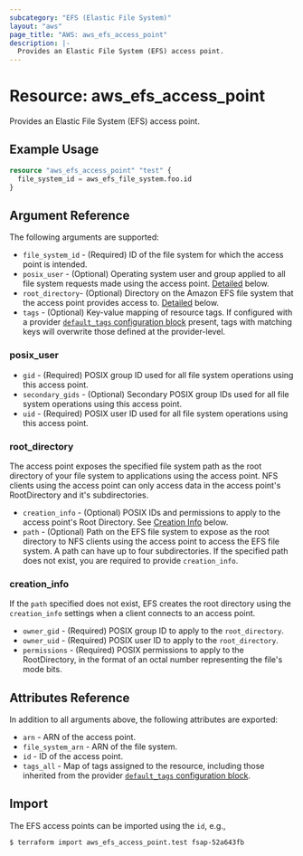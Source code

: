 ```yaml
---
subcategory: "EFS (Elastic File System)"
layout: "aws"
page_title: "AWS: aws_efs_access_point"
description: |-
  Provides an Elastic File System (EFS) access point.
---
```


# Resource: aws_efs_access_point

Provides an Elastic File System (EFS) access point.

## Example Usage

```terraform
resource "aws_efs_access_point" "test" {
  file_system_id = aws_efs_file_system.foo.id
}
```

## Argument Reference

The following arguments are supported:

* `file_system_id` - (Required) ID of the file system for which the access point is intended.
* `posix_user` - (Optional) Operating system user and group applied to all file system requests made using the access point. [Detailed](#posix_user) below.
* `root_directory`- (Optional) Directory on the Amazon EFS file system that the access point provides access to. [Detailed](#root_directory) below.
* `tags` - (Optional) Key-value mapping of resource tags. If configured with a provider [`default_tags` configuration block](https://www.terraform.io/docs/providers/aws/index.html#default_tags-configuration-block) present, tags with matching keys will overwrite those defined at the provider-level.

### posix_user

* `gid` - (Required) POSIX group ID used for all file system operations using this access point.
* `secondary_gids` - (Optional) Secondary POSIX group IDs used for all file system operations using this access point.
* `uid` - (Required) POSIX user ID used for all file system operations using this access point.

### root_directory

The access point exposes the specified file system path as the root directory of your file system to applications using the access point. NFS clients using the access point can only access data in the access point's RootDirectory and it's subdirectories.

* `creation_info` - (Optional) POSIX IDs and permissions to apply to the access point's Root Directory. See [Creation Info](#creation_info) below.
* `path` - (Optional) Path on the EFS file system to expose as the root directory to NFS clients using the access point to access the EFS file system. A path can have up to four subdirectories. If the specified path does not exist, you are required to provide `creation_info`.

### creation_info

If the `path` specified does not exist, EFS creates the root directory using the `creation_info` settings when a client connects to an access point.

* `owner_gid` - (Required) POSIX group ID to apply to the `root_directory`.
* `owner_uid` - (Required) POSIX user ID to apply to the `root_directory`.
* `permissions` - (Required) POSIX permissions to apply to the RootDirectory, in the format of an octal number representing the file's mode bits.

## Attributes Reference

In addition to all arguments above, the following attributes are exported:

* `arn` - ARN of the access point.
* `file_system_arn` - ARN of the file system.
* `id` - ID of the access point.
* `tags_all` - Map of tags assigned to the resource, including those inherited from the provider [`default_tags` configuration block](https://www.terraform.io/docs/providers/aws/index.html#default_tags-configuration-block).

## Import

The EFS access points can be imported using the `id`, e.g.,

```
$ terraform import aws_efs_access_point.test fsap-52a643fb
```
